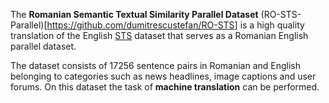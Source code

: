 The **Romanian Semantic Textual Similarity Parallel Dataset** (RO-STS-Parallel)[https://github.com/dumitrescustefan/RO-STS] is a high quality translation of the English [STS](https://ixa2.si.ehu.eus/stswiki/index.php/STSbenchmark) dataset that serves as a Romanian English parallel dataset.

The dataset consists of 17256 sentence pairs in Romanian and English belonging to categories such as news headlines, image captions and user forums. On this dataset the task of **machine translation** can be performed.
